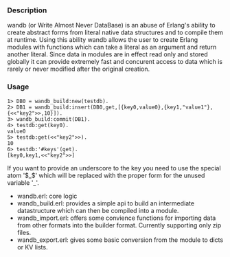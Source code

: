 ### Description
wandb (or Write Almost Never DataBase) is an abuse of Erlang's ability to create abstract forms from literal native data structures and to compile them at runtime. Using this ability wandb allows the user to create Erlang modules with functions which can take a literal as an argument and return another literal. Since data in modules are in effect read only and stored globally it can provide extremely fast and concurent access to data which is rarely or never modified after the original creation.

### Usage
```
1> DB0 = wandb_build:new(testdb).
2> DB1 = wandb_build:insert(DB0,get,[{key0,value0},{key1,"value1"},{<<"key2">>,10}]).
3> wandb_build:commit(DB1).
4> testdb:get(key0).
value0
5> testdb:get(<<"key2">>).
10
6> testdb:'#keys'(get).
[key0,key1,<<"key2">>]
```

If you want to provide an underscore to the key you need to use the special atom '$_$' which will be replaced with the proper form for the unused variable '_'.

* wandb.erl: core logic
* wandb_build.erl: provides a simple api to build an intermediate datastructure which can then be compiled into a module.
* wandb_import.erl: offers some convience functions for importing data from other formats into the builder format. Currently supporting only zip files.
* wandb_export.erl: gives some basic conversion from the module to dicts or KV lists.
